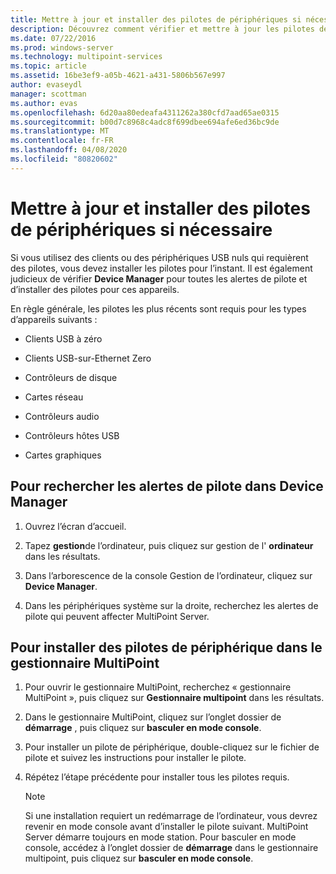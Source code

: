 ```yaml
---
title: Mettre à jour et installer des pilotes de périphériques si nécessaire
description: Découvrez comment vérifier et mettre à jour les pilotes de périphérique dans MultiPoint services
ms.date: 07/22/2016
ms.prod: windows-server
ms.technology: multipoint-services
ms.topic: article
ms.assetid: 16be3ef9-a05b-4621-a431-5806b567e997
author: evaseydl
manager: scottman
ms.author: evas
ms.openlocfilehash: 6d20aa80edeafa4311262a380cfd7aad65ae0315
ms.sourcegitcommit: b00d7c8968c4adc8f699dbee694afe6ed36bc9de
ms.translationtype: MT
ms.contentlocale: fr-FR
ms.lasthandoff: 04/08/2020
ms.locfileid: "80820602"
---
```

# <a name="update-and-install-device-drivers-if-needed"></a>Mettre à jour et installer des pilotes de périphériques si nécessaire
Si vous utilisez des clients ou des périphériques USB nuls qui requièrent des pilotes, vous devez installer les pilotes pour l’instant. Il est également judicieux de vérifier **Device Manager** pour toutes les alertes de pilote et d’installer des pilotes pour ces appareils.  
  
En règle générale, les pilotes les plus récents sont requis pour les types d’appareils suivants :  
  
-   Clients USB à zéro  
  
-   Clients USB-sur-Ethernet Zero  
  
-   Contrôleurs de disque  
  
-   Cartes réseau  
  
-   Contrôleurs audio  
  
-   Contrôleurs hôtes USB

-   Cartes graphiques


## <a name="to-check-for-driver-alerts-in-device-manager"></a>Pour rechercher les alertes de pilote dans Device Manager  
  
1.  Ouvrez l’écran d’accueil.  
  
2.  Tapez **gestion**de l’ordinateur, puis cliquez sur gestion de l' **ordinateur** dans les résultats.  
  
3.  Dans l’arborescence de la console Gestion de l’ordinateur, cliquez sur **Device Manager**.  
  
4.  Dans les périphériques système sur la droite, recherchez les alertes de pilote qui peuvent affecter MultiPoint Server.  
  
## <a name="to-install-device-drivers-in-multipoint-manager"></a>Pour installer des pilotes de périphérique dans le gestionnaire MultiPoint  
  
1.  Pour ouvrir le gestionnaire MultiPoint, recherchez « gestionnaire MultiPoint », puis cliquez sur **Gestionnaire multipoint** dans les résultats.  
  
2.  Dans le gestionnaire MultiPoint, cliquez sur l’onglet dossier de **démarrage** , puis cliquez sur **basculer en mode console**.  
  
3.  Pour installer un pilote de périphérique, double-cliquez sur le fichier de pilote et suivez les instructions pour installer le pilote.  
  
4.  Répétez l’étape précédente pour installer tous les pilotes requis.  
  
    > [!NOTE]  
    > Si une installation requiert un redémarrage de l’ordinateur, vous devrez revenir en mode console avant d’installer le pilote suivant. MultiPoint Server démarre toujours en mode station. Pour basculer en mode console, accédez à l’onglet dossier de **démarrage** dans le gestionnaire multipoint, puis cliquez sur **basculer en mode console**.